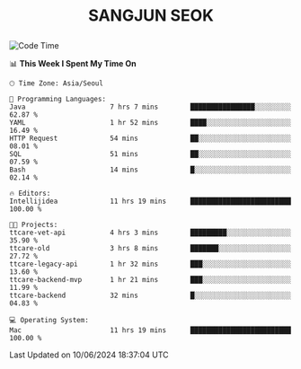 <h1>
 <p align="center">
   SANGJUN SEOK
 </p>
</h1>

<!--START_SECTION:waka-->
![Code Time](http://img.shields.io/badge/Code%20Time-3%2C591%20hrs%2054%20mins-blue)

📊 **This Week I Spent My Time On** 

```text
🕑︎ Time Zone: Asia/Seoul

💬 Programming Languages: 
Java                     7 hrs 7 mins        ████████████████░░░░░░░░░   62.87 % 
YAML                     1 hr 52 mins        ████░░░░░░░░░░░░░░░░░░░░░   16.49 % 
HTTP Request             54 mins             ██░░░░░░░░░░░░░░░░░░░░░░░   08.01 % 
SQL                      51 mins             ██░░░░░░░░░░░░░░░░░░░░░░░   07.59 % 
Bash                     14 mins             █░░░░░░░░░░░░░░░░░░░░░░░░   02.14 % 

🔥 Editors: 
Intellijidea             11 hrs 19 mins      █████████████████████████   100.00 % 

🐱‍💻 Projects: 
ttcare-vet-api           4 hrs 3 mins        █████████░░░░░░░░░░░░░░░░   35.90 % 
ttcare-old               3 hrs 8 mins        ███████░░░░░░░░░░░░░░░░░░   27.72 % 
ttcare-legacy-api        1 hr 32 mins        ███░░░░░░░░░░░░░░░░░░░░░░   13.60 % 
ttcare-backend-mvp       1 hr 21 mins        ███░░░░░░░░░░░░░░░░░░░░░░   11.99 % 
ttcare-backend           32 mins             █░░░░░░░░░░░░░░░░░░░░░░░░   04.83 % 

💻 Operating System: 
Mac                      11 hrs 19 mins      █████████████████████████   100.00 % 
```


 Last Updated on 10/06/2024 18:37:04 UTC
<!--END_SECTION:waka-->
